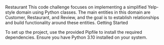 Restaurant
This code challenge focuses on implementing a simplified Yelp-style domain using Python classes. The main entities in this domain are Customer, Restaurant, and Review, and the goal is to establish relationships and build functionality around these entities. Getting Started

To set up the project, use the provided Pipfile to install the required dependencies. Ensure you have Python 3.10 installed on your system.
